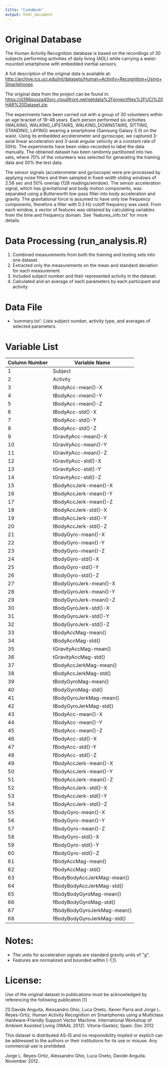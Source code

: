 ```yaml
---
title: "CodeBook"
output: html_document
---
```


Original Database
=============================================

The Human Activity Recognition database is based on the recordings of 30 subjects performing activities of daily living (ADL) while carrying a waist-mounted smartphone with embedded inertial sensors.


A full description of the original data is available at: 
http://archive.ics.uci.edu/ml/datasets/Human+Activity+Recognition+Using+Smartphones 

The original data from the project can be found in:
https://d396qusza40orc.cloudfront.net/getdata%2Fprojectfiles%2FUCI%20HAR%20Dataset.zip 

The experiments have been carried out with a group of 30 volunteers within an age bracket of 19-48 years. Each person performed six activities (WALKING, WALKING_UPSTAIRS, WALKING_DOWNSTAIRS, SITTING, STANDING, LAYING) wearing a smartphone (Samsung Galaxy S II) on the waist. Using its embedded accelerometer and gyroscope, we captured 3-axial linear acceleration and 3-axial angular velocity at a constant rate of 50Hz. The experiments have been video-recorded to label the data manually. The obtained dataset has been randomly partitioned into two sets, where 70% of the volunteers was selected for generating the training data and 30% the test data. 

The sensor signals (accelerometer and gyroscope) were pre-processed by applying noise filters and then sampled in fixed-width sliding windows of 2.56 sec and 50% overlap (128 readings/window). The sensor acceleration signal, which has gravitational and body motion components, was separated using a Butterworth low-pass filter into body acceleration and gravity. The gravitational force is assumed to have only low frequency components, therefore a filter with 0.3 Hz cutoff frequency was used. From each window, a vector of features was obtained by calculating variables from the time and frequency domain. See 'features_info.txt' for more details. 

Data Processing (run_analysis.R)
=========================================

1. Combined measurements from both the training and testing sets into one dataset. 
2. Extracted only the measurements on the mean and standard deviation for each measurement.
3. Included subject number and their represented activity in the dataset.
4. Calculated and an average of each parameters by each participant and activity 


Data File
=========================================

- 'summary.txt': Lists subject number, activity type, and averages of selected parameters.


Variable List
======================================

Column Number | Variable Name
--------------|-------------------
1|Subject
2|Activity
3|tBodyAcc-mean()-X
4|tBodyAcc-mean()-Y
5|tBodyAcc-mean()-Z
6|tBodyAcc-std()-X
7|tBodyAcc-std()-Y
8|tBodyAcc-std()-Z
9|tGravityAcc-mean()-X
10|tGravityAcc-mean()-Y
11|tGravityAcc-mean()-Z
12|tGravityAcc-std()-X
13|tGravityAcc-std()-Y
14|tGravityAcc-std()-Z
15|tBodyAccJerk-mean()-X
16|tBodyAccJerk-mean()-Y
17|tBodyAccJerk-mean()-Z
18|tBodyAccJerk-std()-X
19|tBodyAccJerk-std()-Y
20|tBodyAccJerk-std()-Z
21|tBodyGyro-mean()-X
22|tBodyGyro-mean()-Y
23|tBodyGyro-mean()-Z
24|tBodyGyro-std()-X
25|tBodyGyro-std()-Y
26|tBodyGyro-std()-Z
27|tBodyGyroJerk-mean()-X
28|tBodyGyroJerk-mean()-Y
29|tBodyGyroJerk-mean()-Z
30|tBodyGyroJerk-std()-X
31|tBodyGyroJerk-std()-Y
32|tBodyGyroJerk-std()-Z
33|tBodyAccMag-mean()
34|tBodyAccMag-std()
35|tGravityAccMag-mean()
36|tGravityAccMag-std()
37|tBodyAccJerkMag-mean()
38|tBodyAccJerkMag-std()
39|tBodyGyroMag-mean()
40|tBodyGyroMag-std()
41|tBodyGyroJerkMag-mean()
42|tBodyGyroJerkMag-std()
43|fBodyAcc-mean()-X
44|fBodyAcc-mean()-Y
45|fBodyAcc-mean()-Z
46|fBodyAcc-std()-X
47|fBodyAcc-std()-Y
48|fBodyAcc-std()-Z
49|fBodyAccJerk-mean()-X
50|fBodyAccJerk-mean()-Y
51|fBodyAccJerk-mean()-Z
52|fBodyAccJerk-std()-X
53|fBodyAccJerk-std()-Y
54|fBodyAccJerk-std()-Z
55|fBodyGyro-mean()-X
56|fBodyGyro-mean()-Y
57|fBodyGyro-mean()-Z
58|fBodyGyro-std()-X
59|fBodyGyro-std()-Y
60|fBodyGyro-std()-Z
61|fBodyAccMag-mean()
62|fBodyAccMag-std()
63|fBodyBodyAccJerkMag-mean()
64|fBodyBodyAccJerkMag-std()
65|fBodyBodyGyroMag-mean()
66|fBodyBodyGyroMag-std()
67|fBodyBodyGyroJerkMag-mean()
68|fBodyBodyGyroJerkMag-std()


Notes: 
======
- The units for acceleration signals are standard gravity units of "g".
- Features are normalized and bounded within [-1,1].



License:
========
Use of the original dataset in publications must be acknowledged by referencing the following publication [1] 

[1] Davide Anguita, Alessandro Ghio, Luca Oneto, Xavier Parra and Jorge L. Reyes-Ortiz. Human Activity Recognition on Smartphones using a Multiclass Hardware-Friendly Support Vector Machine. International Workshop of Ambient Assisted Living (IWAAL 2012). Vitoria-Gasteiz, Spain. Dec 2012

This dataset is distributed AS-IS and no responsibility implied or explicit can be addressed to the authors or their institutions for its use or misuse. Any commercial use is prohibited.

Jorge L. Reyes-Ortiz, Alessandro Ghio, Luca Oneto, Davide Anguita. November 2012.

